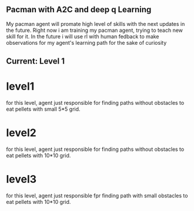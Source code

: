 ## Pacman with A2C and deep q Learning

My pacman agent will promate high level of skills with the next updates in the future.
Right now i am training my pacman agent, trying to teach new skill for it.
In the future i will use rl with human fedback to make observations for my agent's learning path for the sake of curiosity

## Current: Level 1

# level1

for this level, agent just responsible for finding paths  without obstacles to eat  pellets with small 5*5 grid.


# level2

for this level, agent just responsible for finding paths  without obstacles  to eat pellets with 10*10 grid.


# level3

for this level, agent just responsible fpr finding path  with small obstacles to eat pellets with 10*10 grid.




